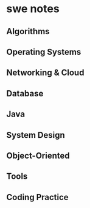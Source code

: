 # swe notes

## Algorithms

## Operating Systems

## Networking & Cloud

## Database

## Java

## System Design

## Object-Oriented

## Tools

## Coding Practice